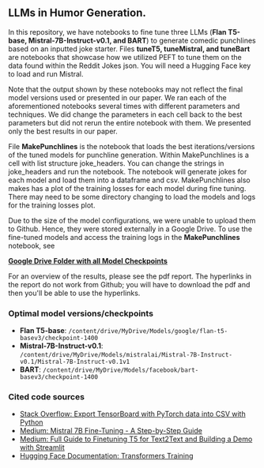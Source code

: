 ## LLMs in Humor Generation.

In this repository, we have notebooks to fine tune three LLMs (**Flan T5-base, Mistral-7B-Instruct-v0.1, and BART**) to generate comedic punchlines based on an inputted joke starter.
Files **tuneT5, tuneMistral, and tuneBart** are notebooks that showcase how we utilized PEFT to tune them on the data found within the Reddit Jokes json. You will need a Hugging Face key to load and run Mistral.

Note that the output shown by these notebooks may not reflect the final model versions used or presented in our paper. We ran each of the aforementioned notebooks several times with different parameters and techniques. We did change the parameters in each cell back to the best parameters but did not rerun the entire notebook with them. We presented only the best results in our paper.

File **MakePunchlines** is the notebook that loads the best iterations/versions of the tuned models for punchline generation. Within MakePunchlines is a cell with list structure joke_headers. You can change the strings in joke_headers and run the notebook. The notebook will generate jokes for each model and load them into a dataframe and csv. MakePunchlines also makes has a plot of the training losses for each model during fine tuning. There may need to be some directory changing to load the models and logs for the training losses plot. 

Due to the size of the model configurations, we were unable to upload them to Github. Hence, they were stored externally in a Google Drive. To use the fine-tuned models and access the training logs in the **MakePunchlines** notebook, see

[**Google Drive Folder with all Model Checkpoints**](https://drive.google.com/drive/folders/1NVtKfN_jmsumBkP2It_XhCPaacA9rzB3?usp=drive_link)

For an overview of the results, please see the pdf report. The hyperlinks in the report do not work from Github; you will have to download the pdf and then you'll be able to use the hyperlinks.

### Optimal model versions/checkpoints

- **Flan T5-base**: `/content/drive/MyDrive/Models/google/flan-t5-basev3/checkpoint-1400`
- **Mistral-7B-Instruct-v0.1**: `/content/drive/MyDrive/Models/mistralai/Mistral-7B-Instruct-v0.1/Mistral-7B-Instruct-v0.1v1`
- **BART**: `/content/drive/MyDrive/Models/facebook/bart-basev3/checkpoint-1400`


### Cited code sources

- [Stack Overflow: Export TensorBoard with PyTorch data into CSV with Python](https://stackoverflow.com/questions/71239557/export-tensorboard-with-pytorch-data-into-csv-with-python)
- [Medium: Mistral 7B Fine-Tuning - A Step-by-Step Guide](https://gathnex.medium.com/mistral-7b-fine-tuning-a-step-by-step-guide-52122cdbeca8)
- [Medium: Full Guide to Finetuning T5 for Text2Text and Building a Demo with Streamlit](https://medium.com/nlplanet/a-full-guide-to-finetuning-t5-for-text2text-and-building-a-demo-with-streamlit-c72009631887)
- [Hugging Face Documentation: Transformers Training](https://huggingface.co/docs/transformers/en/training)
